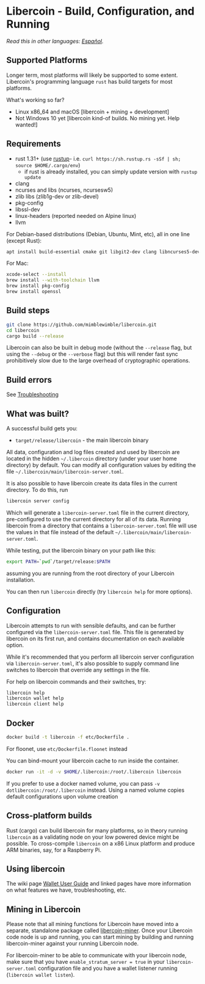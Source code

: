 # Libercoin - Build, Configuration, and Running

*Read this in other languages: [Español](build_ES.md).*

## Supported Platforms

Longer term, most platforms will likely be supported to some extent.
Libercoin's programming language `rust` has build targets for most platforms.

What's working so far?

* Linux x86\_64 and macOS [libercoin + mining + development]
* Not Windows 10 yet [libercoin kind-of builds. No mining yet. Help wanted!]

## Requirements

* rust 1.31+ (use [rustup]((https://www.rustup.rs/))- i.e. `curl https://sh.rustup.rs -sSf | sh; source $HOME/.cargo/env`)
  * if rust is already installed, you can simply update version with `rustup update`
* clang
* ncurses and libs (ncurses, ncursesw5)
* zlib libs (zlib1g-dev or zlib-devel)
* pkg-config
* libssl-dev
* linux-headers (reported needed on Alpine linux)
* llvm

For Debian-based distributions (Debian, Ubuntu, Mint, etc), all in one line (except Rust):

```sh
apt install build-essential cmake git libgit2-dev clang libncurses5-dev libncursesw5-dev zlib1g-dev pkg-config libssl-dev llvm
```

For Mac:

```sh
xcode-select --install
brew install --with-toolchain llvm
brew install pkg-config
brew install openssl
```

## Build steps

```sh
git clone https://github.com/mimblewimble/libercoin.git
cd libercoin
cargo build --release
```

Libercoin can also be built in debug mode (without the `--release` flag, but using the `--debug` or the `--verbose` flag) but this will render fast sync prohibitively slow due to the large overhead of cryptographic operations.

## Build errors

See [Troubleshooting](https://github.com/mimblewimble/docs/wiki/Troubleshooting)

## What was built?

A successful build gets you:

* `target/release/libercoin` - the main libercoin binary

All data, configuration and log files created and used by libercoin are located in the hidden
`~/.libercoin` directory (under your user home directory) by default. You can modify all configuration
values by editing the file `~/.libercoin/main/libercoin-server.toml`.

It is also possible to have libercoin create its data files in the current directory. To do this, run

```sh
libercoin server config
```

Which will generate a `libercoin-server.toml` file in the current directory, pre-configured to use
the current directory for all of its data. Running libercoin from a directory that contains a
`libercoin-server.toml` file will use the values in that file instead of the default
`~/.libercoin/main/libercoin-server.toml`.

While testing, put the libercoin binary on your path like this:

```sh
export PATH=`pwd`/target/release:$PATH
```

assuming you are running from the root directory of your Libercoin installation.

You can then run `libercoin` directly (try `libercoin help` for more options).

## Configuration

Libercoin attempts to run with sensible defaults, and can be further configured via
the `libercoin-server.toml` file. This file is generated by libercoin on its first run, and
contains documentation on each available option.

While it's recommended that you perform all libercoin server configuration via
`libercoin-server.toml`, it's also possible to supply command line switches to libercoin that
override any settings in the file.

For help on libercoin commands and their switches, try:

```sh
libercoin help
libercoin wallet help
libercoin client help
```

## Docker

```sh
docker build -t libercoin -f etc/Dockerfile .
```
For floonet, use `etc/Dockerfile.floonet` instead

You can bind-mount your libercoin cache to run inside the container.

```sh
docker run -it -d -v $HOME/.libercoin:/root/.libercoin libercoin
```
If you prefer to use a docker named volume, you can pass `-v dotlibercoin:/root/.libercoin` instead.
Using a named volume copies default configurations upon volume creation

## Cross-platform builds

Rust (cargo) can build libercoin for many platforms, so in theory running `libercoin`
as a validating node on your low powered device might be possible.
To cross-compile `libercoin` on a x86 Linux platform and produce ARM binaries,
say, for a Raspberry Pi.

## Using libercoin

The wiki page [Wallet User Guide](https://github.com/mimblewimble/docs/wiki/Wallet-User-Guide)
and linked pages have more information on what features we have,
troubleshooting, etc.

## Mining in Libercoin

Please note that all mining functions for Libercoin have moved into a separate, standalone package called
[libercoin-miner](https://github.com/mimblewimble/libercoin-miner). Once your Libercoin code node is up and running,
you can start mining by building and running libercoin-miner against your running Libercoin node.

For libercoin-miner to be able to communicate with your libercoin node, make sure that you have `enable_stratum_server = true`
in your `libercoin-server.toml` configuration file and you have a wallet listener running (`libercoin wallet listen`). 
